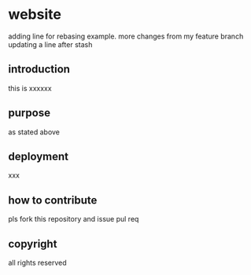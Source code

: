 # website

adding line for rebasing example. more changes from my feature branch
updating a line after stash


## introduction

this is xxxxxx

## purpose

as stated above

## deployment 

xxx

## how to contribute
pls fork this repository and issue pul req
## copyright

all rights reserved
